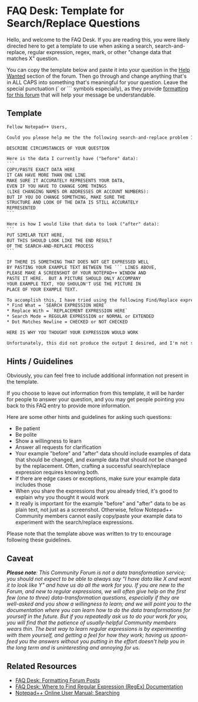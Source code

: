 # FAQ Desk: Template for Search/Replace Questions

Hello, and welcome to the FAQ Desk.  If you are reading this, you were likely directed here to get a template to use when asking a search, search-and-replace, regular expression, regex, mark, or other "change data that matches X" question.

You can copy the template below and paste it into your question in the [Help Wanted](https://community.notepad-plus-plus.org/category/4/help-wanted) section of the forum.  Then go through and change anything that's in ALL CAPS into something that's meaningful for your question.  Leave the special punctuation (\` or \`\`\` symbols especially), as they provide [formatting for this forum](https://community.notepad-plus-plus.org/topic/21925/faq-desk-formatting-forum-posts) that will help your message be understandable.

## Template

~~~txt
Fellow Notepad++ Users,

Could you please help me the the following search-and-replace problem I am having?

DESCRIBE CIRCUMSTANCES OF YOUR QUESTION

Here is the data I currently have ("before" data):
```
COPY/PASTE EXACT DATA HERE
IT CAN HAVE MORE THAN ONE LINE
MAKE SURE IT ACCURATELY REPRESENTS YOUR DATA,
EVEN IF YOU HAVE TO CHANGE SOME THINGS 
(LIKE CHANGING NAMES OR ADDRESSES OR ACCOUNT NUMBERS):
BUT IF YOU DO CHANGE SOMETHING, MAKE SURE THE
STRUCTURE AND LOOK OF THE DATA IS STILL ACCURATELY
REPRESENTED
```

Here is how I would like that data to look ("after" data):
```
PUT SIMILAR TEXT HERE,
BUT THIS SHOULD LOOK LIKE THE END RESULT
OF THE SEARCH-AND-REPLACE PROCESS
```

IF THERE IS SOMETHING THAT DOES NOT GET EXPRESSED WELL 
BY PASTING YOUR EXAMPLE TEXT BETWEEN THE ``` LINES ABOVE,
PLEASE MAKE A SCREENSHOT OF YOUR NOTEPAD++ WINDOW AND
PASTE IT HERE.  BUT A PICTURE SHOULD ONLY ACCOMPANY
YOUR EXAMPLE TEXT, YOU SHOULDN'T USE THE PICTURE IN
PLACE OF YOUR EXAMPLE TEXT.

To accomplish this, I have tried using the following Find/Replace expressions and settings
* Find What = `SEARCH EXPRESSION HERE`
* Replace With = `REPLACEMENT EXPRESSION HERE`
* Search Mode = REGULAR EXPRESSION or NORMAL or EXTENDED
* Dot Matches Newline = CHECKED or NOT CHECKED

HERE IS WHY YOU THOUGHT YOUR EXPRESSION WOULD WORK

Unfortunately, this did not produce the output I desired, and I'm not sure why. Could you please help me understand what went wrong and help me find the solution?
~~~

## Hints / Guidelines

Obviously, you can feel free to include additional information not present in the template.  

If you choose to leave out information from this template, it will be harder for people to answer your question, and you may get people pointing you back to this FAQ entry to provide more information.

Here are some other hints and guidelines for asking such questions:

* Be patient
* Be polite
* Show a willingness to learn
* Answer all requests for clarification
* Your example "before" and "after" data should include examples of data that should be changed, and example data that should _not_ be changed by the replacement.  Often, crafting a successful search/replace expression requires knowing both.
* If there are edge cases or exceptions, make sure your example data includes those
* When you share the expressions that you already tried, it's good to explain why you thought it would work
* It really is important for the example "before" and "after" data to be as plain text, not just as a screenshot.  Otherwise, fellow Notepad++ Community members cannot easily copy/paste your example data to experiment with the search/replace expressions.

Please note that the template above was written to try to encourage following these guidelines.

## Caveat

_**Please note**: This Community Forum is not a data transformation service; you should not expect to be able to always say "I have data like X and want it to look like Y" and have us do all the work for you.  If you are new to the Forum, and new to regular expressions, we will often give help on the first few (one to three) data-transformation questions, especially if they are well-asked and you show a willingness to learn; and we will point you to the documentation where you can learn how to do the data transformations for yourself in the future.  But if you repeatedly ask us to do your work for you, you will find that the patience of usually-helpful Community members wears thin.  The best way to learn regular expressions is by experimenting with them yourself, and getting a feel for how they work; having us spoon-feed you the answers without you putting in the effort doesn't help you in the long term and is uninteresting and annoying for us._

## Related Resources

* [FAQ Desk: Formatting Forum Posts](https://community.notepad-plus-plus.org/topic/21925/faq-desk-formatting-forum-posts)
* [FAQ Desk: Where to Find Regular Expression (RegEx) Documentation](https://community.notepad-plus-plus.org/topic/15765/faq-desk-where-to-find-regular-expressions-regex-documentation)
* [Notepad++ Online User Manual: Searching](https://npp-user-manual.org/docs/searching/)
